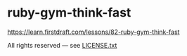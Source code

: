 # ruby-gym-think-fast

https://learn.firstdraft.com/lessons/82-ruby-gym-think-fast

All rights reserved — see [LICENSE.txt](LICENSE.txt)
